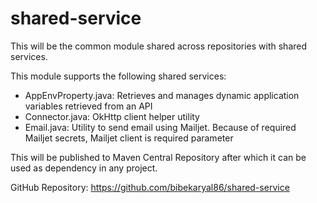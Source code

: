 # shared-service

This will be the common module shared across repositories with shared services.

This module supports the following shared services:

* AppEnvProperty.java: Retrieves and manages dynamic application variables retrieved from an API
* Connector.java: OkHttp client helper utility
* Email.java: Utility to send email using Mailjet. Because of required Mailjet secrets, Mailjet client is required
  parameter

This will be published to Maven Central Repository after which it can be used as dependency in any project.

GitHub Repository: https://github.com/bibekaryal86/shared-service
